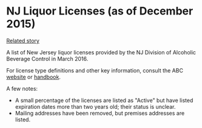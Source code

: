 # NJ Liquor Licenses (as of December 2015)

[Related story](http://www.wnyc.org/story/njs-liquor-laws-were-set-very-different-population/)

A list of New Jersey liquor licenses provided by the NJ Division of Alcoholic Beverage Control in March 2016.

For license type definitions and other key information, consult the ABC [website](http://www.nj.gov/lps/abc/index.html) or [handbook](http://www.nj.gov/oag/abc/downloads/abchandbook02.pdf).

A few notes:
* A small percentage of the licenses are listed as "Active" but have listed expiration dates more than two years old; their status is unclear.
* Mailing addresses have been removed, but premises addresses are listed.
